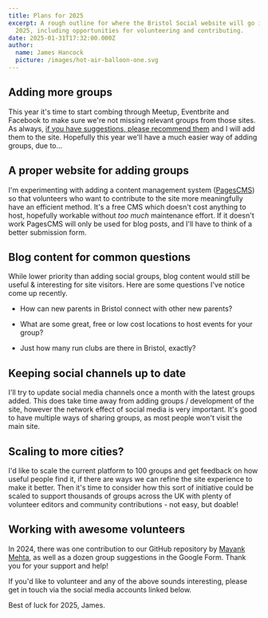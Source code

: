 ```yaml
---
title: Plans for 2025
excerpt: A rough outline for where the Bristol Social website will go in
  2025, including opportunities for volunteering and contributing.
date: 2025-01-31T17:32:00.000Z
author:
  name: James Hancock
  picture: /images/hot-air-balloon-one.svg
---
```

## Adding more groups

This year it's time to start combing through Meetup, Eventbrite and Facebook to make sure we're not missing relevant groups from those sites. As always, [if you have suggestions, please recommend them](/add-a-group) and I will add them to the site. Hopefully this year we'll have a much easier way of adding groups, due to...

## A proper website for adding groups

I'm experimenting with adding a content management system ([PagesCMS](https://pagescms.org/)) so that volunteers who want to contribute to the site more meaningfully have an efficient method. It's a free CMS which doesn't cost anything to host, hopefully workable without _too much_ maintenance effort. If it doesn't work PagesCMS will only be used for blog posts, and I'll have to think of a better submission form.

## Blog content for common questions

While lower priority than adding social groups, blog content would still be useful & interesting for site visitors. Here are some questions I've notice come up recently.

*   How can new parents in Bristol connect with other new parents?
    
*   What are some great, free or low cost locations to host events for your group?
    
*   Just how many run clubs are there in Bristol, exactly?
    

## Keeping social channels up to date

I'll try to update social media channels once a month with the latest groups added. This does take time away from adding groups / development of the site, however the network effect of social media is very important. It's good to have multiple ways of sharing groups, as most people won't visit the main site.

## Scaling to more cities?

I'd like to scale the current platform to 100 groups and get feedback on how useful people find it, if there are ways we can refine the site experience to make it better. Then it's time to consider how this sort of initiative could be scaled to support thousands of groups across the UK with plenty of volunteer editors and community contributions - not easy, but doable!

## Working with awesome volunteers

In 2024, there was one contribution to our GitHub repository by [Mayank Mehta](https://github.com/mynk2611), as well as a dozen group suggestions in the Google Form. Thank you for your support and help!

If you'd like to volunteer and any of the above sounds interesting, please get in touch via the social media accounts linked below.

Best of luck for 2025, James.